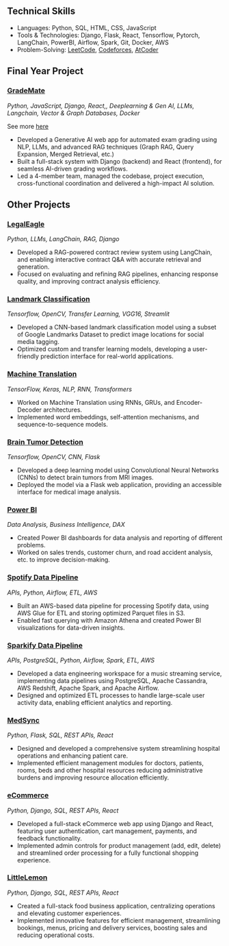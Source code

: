 ## Technical Skills
- Languages: Python, SQL, HTML, CSS, JavaScript
- Tools & Technologies: Django, Flask, React, Tensorflow, Pytorch, LangChain, PowerBI, Airflow, Spark, Git, Docker, AWS
- Problem-Solving: [LeetCode](https://leetcode.com/hamzasafwan/), [Codeforces](codeforces.com), [AtCoder](atcoder.jp) 

##  Final Year Project  

### [GradeMate](https://github.com/safwanhamza/GradeMate)   
_Python, JavaScript, Django, React,, Deeplearning & Gen AI, LLMs, Langchain, Vector & Graph Databases, Docker_

See more [here](https://safwanhamza.github.io/GradeMate/)

- Developed a Generative AI web app for automated exam grading using NLP, LLMs, and advanced RAG
techniques (Graph RAG, Query Expansion, Merged Retrieval, etc.)
- Built a full-stack system with Django (backend) and React (frontend), for seamless AI-driven grading
workflows.
- Led a 4-member team, managed the codebase, project execution, cross-functional coordination and
delivered a high-impact AI solution.

## Other Projects

### [LegalEagle](https://github.com/safwanhamza/LegalEagle)
_Python, LLMs, LangChain, RAG, Django_

- Developed a RAG-powered contract review system using LangChain, and enabling interactive contract Q&A
with accurate retrieval and generation.
- Focused on evaluating and refining RAG pipelines, enhancing response quality, and improving contract analysis
efficiency.


### [Landmark Classification](https://github.com/safwanhamza/Landmark-Classification) 
_Tensorflow, OpenCV, Transfer Learning, VGG16, Streamlit_

- Developed a CNN-based landmark classification model using a subset of Google Landmarks Dataset to predict
image locations for social media tagging.
- Optimized custom and transfer learning models, developing a user-friendly prediction interface for real-world
applications.

### [Machine Translation](https://github.com/safwanhamza/Machine-Translation)
_TensorFlow, Keras, NLP, RNN, Transformers_

- Worked on Machine Translation using RNNs, GRUs, and Encoder-Decoder architectures.
- Implemented word embeddings, self-attention mechanisms, and sequence-to-sequence models.
  
### [Brain Tumor Detection](https://github.com/safwanhamza/Brain-Tumor-Detection)
_Tensorflow, OpenCV, CNN, Flask_

- Developed a deep learning model using Convolutional Neural Networks (CNNs) to detect brain tumors from MRI images.
- Deployed the model via a Flask web application, providing an accessible interface for medical image analysis.

### [Power BI](https://github.com/safwanhamza/Power-BI)
_Data Analysis, Business Intelligence, DAX_

- Created Power BI dashboards for data analysis and reporting of different problems.
- Worked on sales trends, customer churn, and road accident analysis, etc. to improve decision-making.
  
### [Spotify Data Pipeline](https://github.com/safwanhamza/spotify-data-engineering)
_APIs, Python, Airflow, ETL, AWS_

- Built an AWS-based data pipeline for processing Spotify data, using AWS Glue for ETL and storing
optimized Parquet files in S3.
- Enabled fast querying with Amazon Athena and created Power BI visualizations for data-driven
insights.

### [Sparkify Data Pipeline](https://github.com/safwanhamza/Sparkify-Data-Pipeline)
_APIs, PostgreSQL, Python, Airflow, Spark, ETL, AWS_

- Developed a data engineering workspace for a music streaming service, implementing data pipelines using PostgreSQL, Apache Cassandra, AWS Redshift, Apache Spark, and Apache Airflow.
- Designed and optimized ETL processes to handle large-scale user activity data, enabling efficient analytics and reporting.

### [MedSync](https://github.com/safwanhamza/MedSync)
_Python, Flask, SQL, REST APIs, React_

- Designed and developed a comprehensive system streamlining hospital operations and enhancing patient care.
- Implemented efficient management modules for doctors, patients, rooms, beds and other hospital resources reducing administrative burdens and improving resource allocation efficiently.

### [eCommerce](https://github.com/safwanhamza/eCommerce)
_Python, Django, SQL, REST APIs, React_

- Developed a full-stack eCommerce web app using Django and React, featuring user authentication, cart management, payments, and feedback functionality.
- Implemented admin controls for product management (add, edit, delete) and streamlined order processing for a fully functional shopping experience.

### [LittleLemon](https://github.com/safwanhamza/LittleLemon)
_Python, Django, SQL, REST APIs, React_

- Created a full-stack food business application, centralizing operations and elevating customer experiences.
- Implemented innovative features for efficient management, streamlining bookings, menus, pricing and delivery services, boosting sales and reducing operational costs.  
